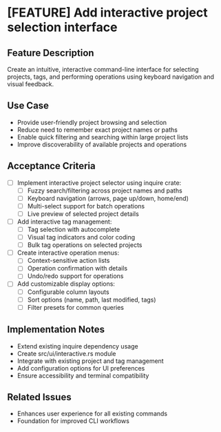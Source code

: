 # [FEATURE] Add interactive project selection interface

## Feature Description
Create an intuitive, interactive command-line interface for selecting projects, tags, and performing operations using keyboard navigation and visual feedback.

## Use Case
- Provide user-friendly project browsing and selection
- Reduce need to remember exact project names or paths
- Enable quick filtering and searching within large project lists
- Improve discoverability of available projects and operations

## Acceptance Criteria
- [ ] Implement interactive project selector using inquire crate:
  - [ ] Fuzzy search/filtering across project names and paths
  - [ ] Keyboard navigation (arrows, page up/down, home/end)
  - [ ] Multi-select support for batch operations
  - [ ] Live preview of selected project details
- [ ] Add interactive tag management:
  - [ ] Tag selection with autocomplete
  - [ ] Visual tag indicators and color coding
  - [ ] Bulk tag operations on selected projects
- [ ] Create interactive operation menus:
  - [ ] Context-sensitive action lists
  - [ ] Operation confirmation with details
  - [ ] Undo/redo support for operations
- [ ] Add customizable display options:
  - [ ] Configurable column layouts
  - [ ] Sort options (name, path, last modified, tags)
  - [ ] Filter presets for common queries

## Implementation Notes
- Extend existing inquire dependency usage
- Create src/ui/interactive.rs module
- Integrate with existing project and tag management
- Add configuration options for UI preferences
- Ensure accessibility and terminal compatibility

## Related Issues
- Enhances user experience for all existing commands
- Foundation for improved CLI workflows